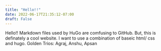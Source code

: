 ```yaml
---
title: "Hello!!"
date: 2022-06-17T21:35:12-07:00
draft: False
---
```


Hello!! Markdown files used by HuGo are comfusing to GitHub. But, this is definately a cool website. I want to use a combination of baseic html/ css and hugo. 
Golden Trios: Agraj, Anshu, Apsan

